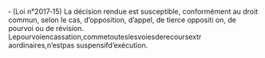 ‐ (Loi n°2017‐15) La décision rendue est susceptible, conformément au droit commun, selon le cas, d’opposition, d’appel, de tierce oppositi on, de pourvoi ou de révision.
Lepourvoiencassation,commetouteslesvoiesderecoursextr aordinaires,n’estpas suspensifd’exécution.